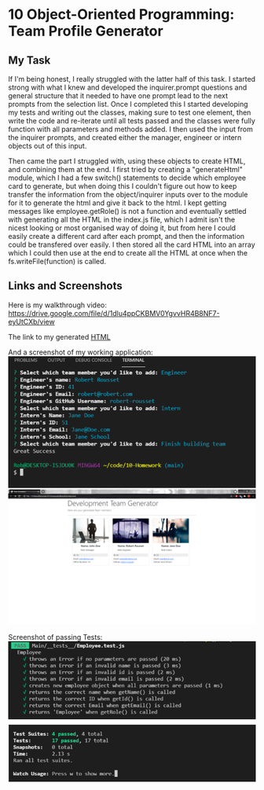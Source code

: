 # 10 Object-Oriented Programming: Team Profile Generator

## My Task

If I'm being honest, I really struggled with the latter half of this task. 
I started strong with what I knew and developed the inquirer.prompt questions and general structure that it needed to have one prompt lead to the next prompts from the selection list. Once I completed this I started developing my tests and writing out the classes, making sure to test one element, then write the code and re-iterate until all tests passed and the classes were fully function with all parameters and methods added. I then used the input from the inquirer prompts, and created either the manager, engineer or intern objects out of this input. 

Then came the part I struggled with, using these objects to create HTML, and combining them at the end. I first tried by creating a "generateHtml" module, which I had a few switch() statements to decide which employee card to generate, but when doing this I couldn't figure out how to keep transfer the information from the object/inquirer inputs over to the module for it to generate the html and give it back to the html. I kept getting messages like employee.getRole() is not a function and eventually settled with generating all the HTML in the index.js file, which I admit isn't the nicest looking or most organised way of doing it, but from here I could easily create a different card after each prompt, and then the information could be transfered over easily. I then stored all the card HTML into an array which I could then use at the end to create all the HTML at once when the fs.writeFile(function) is called. 

## Links and Screenshots

Here is my walkthrough video: https://drive.google.com/file/d/1dlu4ppCKBMV0YgvvHR4B8NF7-eyUtCXb/view

The link to my generated [HTML](./Main/dist/index.html)

And a screenshot of my working application: ![Screenshot](./Main/dist/Assets/ApplicationScreenshot.png)
![AnotherScreenshot](./Main/dist/Assets/HtmlScreenshot.png)

Screenshot of passing Tests: ![Tests](./Main/dist/Assets/Tests.png)


